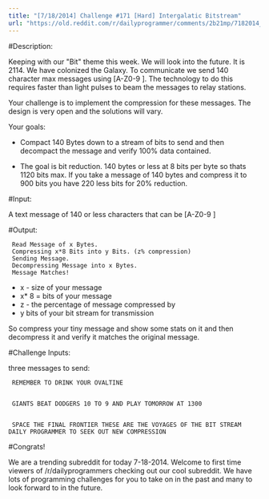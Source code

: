 ```yaml
---
title: "[7/18/2014] Challenge #171 [Hard] Intergalatic Bitstream"
url: "https://old.reddit.com/r/dailyprogrammer/comments/2b21mp/7182014_challenge_171_hard_intergalatic_bitstream/"
---
```


#Description:

Keeping with our "Bit" theme this week. We will look into the future. It is 2114. We have colonized the Galaxy. To communicate we send 140 character max messages using [A-Z0-9 ]. The technology to do this requires faster than light pulses to beam the messages to relay stations.

Your challenge is to implement the compression for these messages. The design is very open and the solutions will vary.

Your goals:

* Compact 140 Bytes down to a stream of bits to send and then decompact the message and verify 100% data contained.

* The goal is bit reduction. 140 bytes or less at 8 bits per byte so thats 1120 bits max. If you take a message of 140 bytes and compress it to 900 bits you have 220 less bits for 20% reduction.

#Input: 

A text message of 140 or less characters that can be [A-Z0-9 ]

#Output:

     Read Message of x Bytes.
     Compressing x*8 Bits into y Bits. (z% compression)
     Sending Message.
     Decompressing Message into x Bytes.
     Message Matches!


* x - size of your message
* x* 8 = bits of your message
* z - the percentage of message compressed by
* y bits of your bit stream for transmission

So compress your tiny message and show some stats on it and then decompress it and verify it matches the original message.

#Challenge Inputs:

three  messages to send:

     REMEMBER TO DRINK YOUR OVALTINE


     GIANTS BEAT DODGERS 10 TO 9 AND PLAY TOMORROW AT 1300 


     SPACE THE FINAL FRONTIER THESE ARE THE VOYAGES OF THE BIT STREAM DAILY PROGRAMMER TO SEEK OUT NEW COMPRESSION

#Congrats!

We are a trending subreddit for today 7-18-2014. Welcome to first time viewers of /r/dailyprogrammers checking out our cool subreddit. We have lots of programming challenges for you to take on in the past and many to look forward to in the future.
